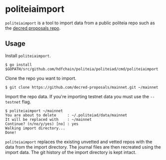 # politeiaimport

`politeiaimport` is a tool to import data from a public politeia repo such as
the [decred proposals repo](https://github.com/decred-proposals/mainnet/).

## Usage 

Install `politeiaimport`.

    $ go install $GOPATH/src/github.com/hdfchain/politeia/politeiad/cmd/politeiaimport

Clone the repo you want to import.

    $ git clone https://github.com/decred-proposals/mainnet.git ~/mainnet

Import the repo data.  If you're importing testnet data you must use the 
`--testnet` flag.

    $ politeiaimport ~/mainnet 
    You are about to delete     : ~/.politeiad/data/mainnet
    It will be replaced with    : ~/mainnet
    Continue? (n/no/y/yes) [no] : yes
    Walking import directory...
    Done!

`politeiaimport` replaces the existing unvetted and vetted repos with the data
from the import directory.  The journal files are then recreated using the
import data.  The git history of the import directory is kept intact.
